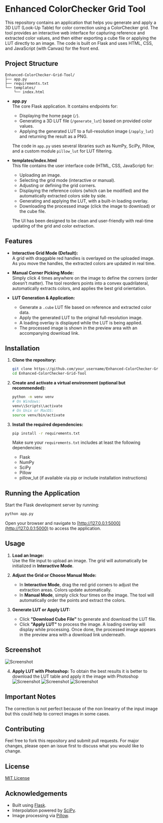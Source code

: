 
# Enhanced ColorChecker Grid Tool

This repository contains an application that helps you generate and apply a 3D LUT (Look-Up Table) for color correction using a ColorChecker grid. The tool provides an interactive web interface for capturing reference and extracted color values, and then either exporting a cube file or applying the LUT directly to an image. The code is built on Flask and uses HTML, CSS, and JavaScript (with Canvas) for the front end.

## Project Structure

```
Enhanced-ColorChecker-Grid-Tool/
├── app.py
├── requirements.txt
└── templates/
    └── index.html
```

- **app.py**  
  The core Flask application. It contains endpoints for:
  - Displaying the home page (`/`).
  - Generating a 3D LUT file (`/generate_lut`) based on provided color values.
  - Applying the generated LUT to a full-resolution image (`/apply_lut`) and returning the result as a PNG.
  
  The code in `app.py` uses several libraries such as NumPy, SciPy, Pillow, and a custom module `pillow_lut` for LUT filtering.

- **templates/index.html**  
  This file contains the user interface code (HTML, CSS, JavaScript) for:
  - Uploading an image.
  - Selecting the grid mode (interactive or manual).
  - Adjusting or defining the grid corners.
  - Displaying the reference colors (which can be modified) and the automatically extracted colors side by side.
  - Generating and applying the LUT, with a built-in loading overlay.
  - Downloading the processed image (click the image to download) or the cube file.
  
  The UI has been designed to be clean and user-friendly with real-time updating of the grid and color extraction.

## Features

- **Interactive Grid Mode (Default):**  
  A grid with draggable red handles is overlayed on the uploaded image. As you move the handles, the extracted colors are updated in real time.

- **Manual Corner Picking Mode:**  
  Simply click 4 times anywhere on the image to define the corners (order doesn’t matter). The tool reorders points into a convex quadrilateral, automatically extracts colors, and applies the best grid orientation.

- **LUT Generation & Application:**  
  - Generate a `.cube` LUT file based on reference and extracted color data.
  - Apply the generated LUT to the original full-resolution image.
  - A loading overlay is displayed while the LUT is being applied.
  - The processed image is shown in the preview area with an accompanying download link.

## Installation

1. **Clone the repository:**

   ```bash
   git clone https://github.com/your_username/Enhanced-ColorChecker-Grid-Tool.git
   cd Enhanced-ColorChecker-Grid-Tool
   ```

2. **Create and activate a virtual environment (optional but recommended):**

   ```bash
   python -m venv venv
   # On Windows:
   venv\\Scripts\\activate
   # On Unix or MacOS:
   source venv/bin/activate
   ```

3. **Install the required dependencies:**

   ```bash
   pip install -r requirements.txt
   ```

   Make sure your `requirements.txt` includes at least the following dependencies:
   - Flask
   - NumPy
   - SciPy
   - Pillow
   - pillow_lut (if available via pip or include installation instructions)

## Running the Application

Start the Flask development server by running:

```bash
python app.py
```

Open your browser and navigate to [http://127.0.0.1:5000](http://127.0.0.1:5000) to access the application.

## Usage

1. **Load an Image:**  
   Use the file input to upload an image. The grid will automatically be initialized in **Interactive Mode**.

2. **Adjust the Grid or Choose Manual Mode:**  
   - In **Interactive Mode**, drag the red grid corners to adjust the extraction areas. Colors update automatically.
   - In **Manual Mode**, simply click four times on the image. The tool will automatically order the points and extract the colors.

3. **Generate LUT or Apply LUT:**  
   - Click **"Download Cube File"** to generate and download the LUT file.
   - Click **"Apply LUT"** to process the image. A loading overlay will display while processing. Once done, the processed image appears in the preview area with a download link underneath.

## Screenshot

![Screenshot](images/capture.png)

4. **Apply LUT with Photoshop:**
To obtain the best results it is better to download the LUT table and apply it the image with Photoshop
![Screenshot](images/photoshop_step1.png)
![Screenshot](images/photoshop_step2.png)
![Screenshot](images/photoshop_step3.png)

## Important Notes
The correction is not perfect because of the non lineariry of the input image but this could help to correct images in some cases.

## Contributing

Feel free to fork this repository and submit pull requests. For major changes, please open an issue first to discuss what you would like to change.

## License

[MIT License](LICENSE)

## Acknowledgements

- Built using [Flask](https://flask.palletsprojects.com/).
- Interpolation powered by [SciPy](https://www.scipy.org/).
- Image processing via [Pillow](https://python-pillow.org/).
```
